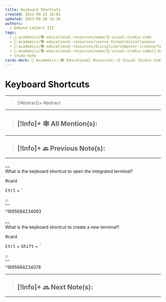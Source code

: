 ```yaml
---
title: Keyboard Shortcuts
created: 2023-09-25 16:03
updated: 2023-09-28 14:16
authors:
  - Edmund Leibert III
tags:
  - 🔴-academics/📚-educational-resources/name/🗒️-visual-studio-code
  - 🔴-academics/📚-educational-resources/source-format/miscellaneous
  - 🔴-academics/📚-educational-resources/discipline/computer-science/technology/visual-studio-code
  - 🔴-academics/📚-educational-resources/name/🗒️-visual-studio-code/🔖-bookmark/keyboard-shortcuts
  - study-note
cards-deck: 🔴 Academics::📚 Educational Resources::🗒️ Visual Studio Code::Keyboard Shortcuts
---
```


# Keyboard Shortcuts

---

> [!Abstract]+ Abstract
> 

---

 > [!Info]+ 🕸️ All Mention(s): 
 > - 

---

 > [!Info]+ 🔙️ Previous Note(s): 
 > - 
 
---

﹇<br>
What is the keyboard shortcut to open the integrated terminal?

#card 

<kbd>Ctrl</kbd> + <kbd>`</kbd>

⌂
<br>﹈<br>^1695684234063


﹇<br>
What is the keyboard shortcut to create a new terminal?

#card 

<kbd>Ctrl</kbd> + <kbd>Shift</kbd> + <kbd>`</kbd>

⌂
<br>﹈<br>^1695684234078



---

> [!Info]+ 🔜 Next Note(s):
> - 

---
